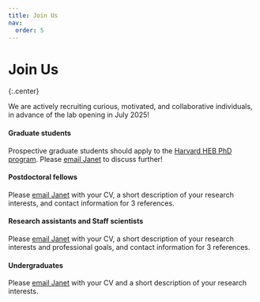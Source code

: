 ```yaml
---
title: Join Us
nav:
  order: 5
---
```


# Join Us

{:.center}

We are actively recruiting curious, motivated, and collaborative individuals, in advance of the lab opening in July 2025!

#### Graduate students
Prospective graduate students should apply to the [Harvard HEB PhD program](https://heb.fas.harvard.edu/graduate-program/applying-heb). Please [email Janet](mailto:janetsong@fas.harvard.edu) to discuss further! 

#### Postdoctoral fellows
Please [email Janet](mailto:janetsong@fas.harvard.edu) with your CV, a short description of your research interests, and contact information for 3 references.

#### Research assistants and Staff scientists
Please [email Janet](mailto:janetsong@fas.harvard.edu) with your CV, a short description of your research interests and professional goals, and contact information for 3 references. 

#### Undergraduates
Please [email Janet](mailto:janetsong@fas.harvard.edu) with your CV and a short description of your research interests. 
